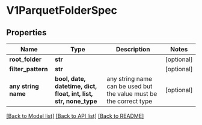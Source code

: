 # V1ParquetFolderSpec


## Properties
Name | Type | Description | Notes
------------ | ------------- | ------------- | -------------
**root_folder** | **str** |  | [optional] 
**filter_pattern** | **str** |  | [optional] 
**any string name** | **bool, date, datetime, dict, float, int, list, str, none_type** | any string name can be used but the value must be the correct type | [optional]

[[Back to Model list]](../README.md#documentation-for-models) [[Back to API list]](../README.md#documentation-for-api-endpoints) [[Back to README]](../README.md)


